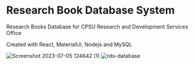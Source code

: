 # Research Book Database System
Research Books Database for CPSU Research and Development Services Office

Created with React, MaterialUI, Nodejs and MySQL

![Screenshot 2023-07-05 124642 (1)](https://github.com/itsstphn/book-database-rds/assets/40314715/978d0d9d-e18f-4264-9832-b50fe4268491)
![rds-database](https://github.com/itsstphn/book-database-rds/assets/40314715/f1663a80-ea20-4676-83df-6567836ec93f)
